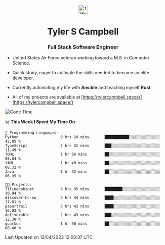 <p align="center">
<a href="https://www.linkedin.com/in/t36campbell" target="blank"><img align="center" src="https://ik.imagekit.io/t36campbell/Portfolio/linkedin.png.original_m8bbGgPh6.png" alt="t36campbell" height="30" width="30" /></a>
</p>
<h1 align="center">Tyler S Campbell</h1>
<h3 align="center">Full Stack Software Engineer</h3>

* United States Air Force veteran working toward a M.S. in Computer Science.

* Quick study, eager to cultivate the skills needed to become an elite developer.

* Currently automating my life with **Ansible** and teaching myself **Rust**

* All of my projects are available at [https://tylercampbell.space/](https://tylercampbell.space/)

<!--START_SECTION:waka-->
![Code Time](http://img.shields.io/badge/Code%20Time-2%2C384%20hrs%201%20min-blue)

📊 **This Week I Spent My Time On** 

```text
💬 Programming Languages: 
Python                   9 hrs 24 mins       ███████████░░░░░░░░░░░░░░   42.85 % 
TypeScript               2 hrs 31 mins       ███░░░░░░░░░░░░░░░░░░░░░░   11.49 % 
TOML                     1 hr 56 mins        ██░░░░░░░░░░░░░░░░░░░░░░░   08.84 % 
YAML                     1 hr 49 mins        ██░░░░░░░░░░░░░░░░░░░░░░░   08.32 % 
Java                     1 hr 32 mins        ██░░░░░░░░░░░░░░░░░░░░░░░   06.99 % 

🐱‍💻 Projects: 
filingcabinet            6 hrs 35 mins       ████████░░░░░░░░░░░░░░░░░   30.04 % 
discover-bc-sw           3 hrs 44 mins       ████░░░░░░░░░░░░░░░░░░░░░   17.01 % 
papertrail               3 hrs 43 mins       ████░░░░░░░░░░░░░░░░░░░░░   16.92 % 
deliverable              2 hrs 43 mins       ███░░░░░░░░░░░░░░░░░░░░░░   12.38 % 
quarkus                  1 hr 50 mins        ██░░░░░░░░░░░░░░░░░░░░░░░   08.40 % 
```


 Last Updated on 12/04/2023 12:06:37 UTC
<!--END_SECTION:waka-->
